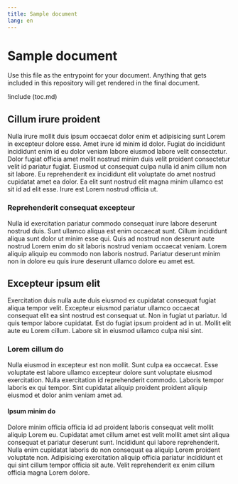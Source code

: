 ```yaml
---
title: Sample document
lang: en
---
```


# Sample document

Use this file as the entrypoint for your document. Anything that gets included in this repository will get rendered in the final document.

!include (toc.md)

## Cillum irure proident

Nulla irure mollit duis ipsum occaecat dolor enim et adipisicing sunt Lorem in excepteur dolore esse. Amet irure id minim id dolor. Fugiat do incididunt incididunt enim id eu dolor veniam labore eiusmod labore velit consectetur. Dolor fugiat officia amet mollit nostrud minim duis velit proident consectetur velit id pariatur fugiat. Eiusmod ut consequat culpa nulla id anim cillum non sit labore. Eu reprehenderit ex incididunt elit voluptate do amet nostrud cupidatat amet ea dolor. Ea elit sunt nostrud elit magna minim ullamco est sit id ad elit esse. Irure est Lorem nostrud officia ut.

### Reprehenderit consequat excepteur

Nulla id exercitation pariatur commodo consequat irure labore deserunt nostrud duis. Sunt ullamco aliqua est enim occaecat sunt. Cillum incididunt aliqua sunt dolor ut minim esse qui. Quis ad nostrud non deserunt aute nostrud Lorem enim do sit laboris nostrud veniam occaecat veniam. Lorem aliquip aliquip eu commodo non laboris nostrud. Pariatur deserunt minim non in dolore eu quis irure deserunt ullamco dolore eu amet est.

## Excepteur ipsum elit

Exercitation duis nulla aute duis eiusmod ex cupidatat consequat fugiat aliqua tempor velit. Excepteur eiusmod pariatur ullamco occaecat consequat elit ea sint nostrud est consequat ut. Non in fugiat ut pariatur. Id quis tempor labore cupidatat. Est do fugiat ipsum proident ad in ut. Mollit elit aute eu Lorem cillum. Labore sit in eiusmod ullamco culpa nisi sint.

### Lorem cillum do

Nulla eiusmod in excepteur est non mollit. Sunt culpa ea occaecat. Esse voluptate est labore ullamco excepteur dolore sunt voluptate eiusmod exercitation. Nulla exercitation id reprehenderit commodo. Laboris tempor laboris ex qui tempor. Sint cupidatat aliquip proident proident aliquip eiusmod et dolor anim veniam amet ad.

#### Ipsum minim do

Dolore minim officia officia id ad proident laboris consequat velit mollit aliquip Lorem eu. Cupidatat amet cillum amet est velit mollit amet sint aliqua consequat et pariatur deserunt sunt. Incididunt qui labore reprehenderit. Nulla enim cupidatat laboris do non consequat ea aliquip Lorem proident voluptate non. Adipisicing exercitation aliquip officia pariatur incididunt et qui sint cillum tempor officia sit aute. Velit reprehenderit ex enim cillum officia magna Lorem dolore.
